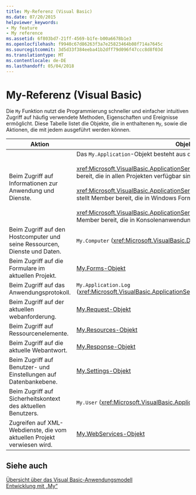 ```yaml
---
title: My-Referenz (Visual Basic)
ms.date: 07/20/2015
helpviewer_keywords:
- My feature
- My reference
ms.assetid: 6f803bd7-21ff-4569-b1fe-b00a6678b1e3
ms.openlocfilehash: f9940c67d86263f3a7e25823464b08f714a7645c
ms.sourcegitcommit: 3d5d33f384eeba41b2dff79d096f47ccc8d8f03d
ms.translationtype: MT
ms.contentlocale: de-DE
ms.lasthandoff: 05/04/2018
---
```

# <a name="my-reference-visual-basic"></a>My-Referenz (Visual Basic)
Die `My` Funktion nutzt die Programmierung schneller und einfacher intuitiven Zugriff auf häufig verwendete Methoden, Eigenschaften und Ereignisse ermöglicht. Diese Tabelle listet die Objekte, die in enthaltenen `My`, sowie die Aktionen, die mit jedem ausgeführt werden können.  
  
|**Aktion**|**Objekt**|  
|----------------|----------------|  
|Beim Zugriff auf Informationen zur Anwendung und Dienste.|Das `My.Application`-Objekt besteht aus den folgenden Klassen:<br /><br /> <xref:Microsoft.VisualBasic.ApplicationServices.ApplicationBase> stellt Member bereit, die in allen Projekten verfügbar sind.<br /><br /> <xref:Microsoft.VisualBasic.ApplicationServices.WindowsFormsApplicationBase> stellt Member bereit, die in Windows Forms-Anwendungen verfügbar sind.<br /><br /> <xref:Microsoft.VisualBasic.ApplicationServices.ConsoleApplicationBase> stellt Member bereit, die in Konsolenanwendungen verfügbar sind.|  
|Beim Zugriff auf den Hostcomputer und seine Ressourcen, Dienste und Daten.|`My.Computer` (<xref:Microsoft.VisualBasic.Devices.Computer>)|  
|Beim Zugriff auf die Formulare im aktuellen Projekt.|[My.Forms-Objekt](../../../visual-basic/language-reference/objects/my-forms-object.md)|  
|Beim Zugriff auf das Anwendungsprotokoll.|`My.Application.Log` (<xref:Microsoft.VisualBasic.ApplicationServices.ApplicationBase.Log%2A>)|  
|Beim Zugriff auf der aktuellen webanforderung.|[My.Request-Objekt](../../../visual-basic/language-reference/objects/my-request-object.md)|  
|Beim Zugriff auf Ressourcenelemente.|[My.Resources-Objekt](../../../visual-basic/language-reference/objects/my-resources-object.md)|  
|Beim Zugriff auf die aktuelle Webantwort.|[My.Response-Objekt](../../../visual-basic/language-reference/objects/my-response-object.md)|  
|Beim Zugriff auf Benutzer- und Einstellungen auf Datenbankebene.|[My.Settings-Objekt](../../../visual-basic/language-reference/objects/my-settings-object.md)|  
|Beim Zugriff auf Sicherheitskontext des aktuellen Benutzers.|`My.User` (<xref:Microsoft.VisualBasic.ApplicationServices.User>)|  
|Zugreifen auf XML-Webdienste, die vom aktuellen Projekt verwiesen wird.|[My.WebServices-Objekt](../../../visual-basic/language-reference/objects/my-webservices-object.md)|  
  
## <a name="see-also"></a>Siehe auch  
 [Übersicht über das Visual Basic-Anwendungsmodell](../../../visual-basic/developing-apps/development-with-my/overview-of-the-visual-basic-application-model.md)  
 [Entwicklung mit „My“](../../../visual-basic/developing-apps/development-with-my/index.md)
